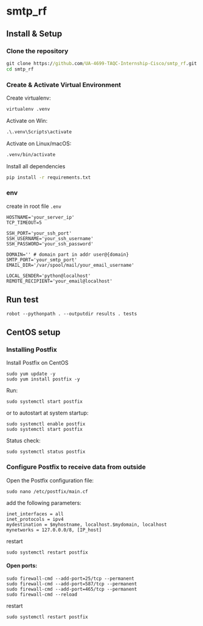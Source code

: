 # smtp_rf

## Install & Setup

### Clone the repository

```cmd
git clone https://github.com/UA-4699-TAQC-Internship-Cisco/smtp_rf.git
cd smtp_rf
```

### Create & Activate Virtual Environment

Create virtualenv:
```cmd
virtualenv .venv
```
Activate on Win:
```cmd
.\.venv\Scripts\activate
```
Activate on Linux/macOS:
```cmd
.venv/bin/activate
```

Install all dependencies
```cmd
pip install -r requirements.txt
```

### env

create in root file `.env`
```properties
HOSTNAME='your_server_ip'
TCP_TIMEOUT=5

SSH_PORT='your_ssh_port'
SSH_USERNAME='your_ssh_username'
SSH_PASSWORD='your_ssh_password'

DOMAIN='' # domain part in addr user@{domain}
SMTP_PORT='your_smtp_port'
EMAIL_DIR='/var/spool/mail/your_email_username'

LOCAL_SENDER='python@localhost'
REMOTE_RECIPIENT='your_email@localhost'
```

## Run test

```shell
robot --pythonpath . --outputdir results . tests
```


## CentOS setup

### Installing Postfix
Install Postfix on CentOS
```shell
sudo yum update -y
sudo yum install postfix -y
```
Run: 

```shell
sudo systemctl start postfix
```

or to autostart at system startup:
```shell
sudo systemctl enable postfix
sudo systemctl start postfix
```
Status check:
```shell
sudo systemctl status postfix
```

### Configure Postfix to receive data from outside
Open the Postfix configuration file:
```shell
sudo nano /etc/postfix/main.cf
```
add the following parameters:
```text
inet_interfaces = all
inet_protocols = ipv4
mydestination = $myhostname, localhost.$mydomain, localhost
mynetworks = 127.0.0.0/8, [IP_host]
```
restart 
```shell
sudo systemctl restart postfix
```
#### Open ports:

```shell
sudo firewall-cmd --add-port=25/tcp --permanent
sudo firewall-cmd --add-port=587/tcp --permanent
sudo firewall-cmd --add-port=465/tcp --permanent
sudo firewall-cmd --reload
```
restart 
```shell
sudo systemctl restart postfix
```


